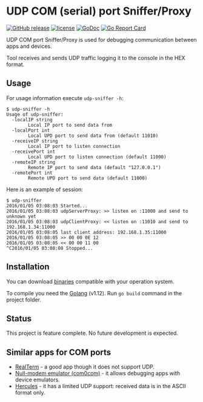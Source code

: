 # UDP COM (serial) port Sniffer/Proxy
[![GitHub release](https://img.shields.io/github/release/stepin/udp-sniffer.svg)](https://github.com/stepin/udp-sniffer/releases) [![license](http://img.shields.io/badge/license-MIT-blue.svg)](https://raw.githubusercontent.com/stepin/udp-sniffer/master/LICENSE) [![GoDoc](https://godoc.org/github.com/stepin/udp-sniffer?status.svg)](https://godoc.org/github.com/stepin/udp-sniffer) [![Go Report Card](https://goreportcard.com/badge/github.com/stepin/udp-sniffer)](https://goreportcard.com/report/stepin/udp-sniffer)

UDP COM port Sniffer/Proxy is used for debugging communication between apps and devices.

Tool receives and sends UDP traffic logging it to the console in the HEX format.

## Usage
For usage information execute `udp-sniffer -h`:

    $ udp-sniffer -h
    Usage of udp-sniffer:
      -localIP string
        	Local IP port to send data from
      -localPort int
        	Local UPD port to send data from (default 11010)
      -receiveIP string
        	Local IP port to listen connection
      -receivePort int
        	Local UPD port to listen connection (default 11000)
      -remoteIP string
        	Remote IP port to send data (default "127.0.0.1")
      -remotePort int
        	Remote UPD port to send data (default 11000)

Here is an example of session:

    $ udp-sniffer
    2016/01/05 03:08:03 Started...
    2016/01/05 03:08:03 udpServerProxy: >> listen on :11000 and send to unknown yet
    2016/01/05 03:08:03 udpClientProxy: << listen on :11010 and send to 192.168.1.34:11000
    2016/01/05 03:08:05 last client address: 192.168.1.35:11000
    2016/01/05 03:08:05 >> 00 00 0E 12
    2016/01/05 03:08:05 << 00 00 11 00
    ^C2016/01/05 03:08:08 Stopped...

## Installation
You can download [binaries](https://github.com/stepin/udp-sniffer/releases) compatible with your operation system.

To compile you need the [Golang](https://golang.org) (v1.12). Run `go build` command in the project folder.

## Status
This project is feature complete. No future development is expected.

## Similar apps for COM ports
- [RealTerm](http://realterm.sourceforge.net) - a good app though it does not support UDP.
- [Null-modem emulator (com0com)](http://com0com.sourceforge.net) - it allows debugging apps with device emulators.
- [Hercules](http://www.hw-group.com/products/hercules/index_en.html) - it has a limited UDP support: received data is in the ASCII format only.
